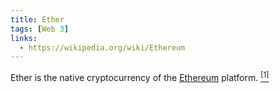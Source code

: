 ```yaml
---
title: Ether
tags: [Web 3]
links:
  - https://wikipedia.org/wiki/Ethereum
---
```


Ether is the native cryptocurrency of the [Ethereum](/definitions/ethereum) platform. [<sup>[1]</sup>]({{page.links[0]}})